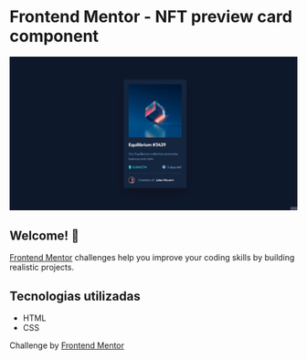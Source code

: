 # Frontend Mentor - NFT preview card component

![Design preview for the NFT preview card component coding challenge](./design/resultado.gif)

## Welcome! 👋

[Frontend Mentor](https://www.frontendmentor.io) challenges help you improve your coding skills by building realistic projects.

## Tecnologias utilizadas

- HTML
- CSS

Challenge by <a href="https://www.frontendmentor.io?ref=challenge" target="_blank">Frontend Mentor</a>
